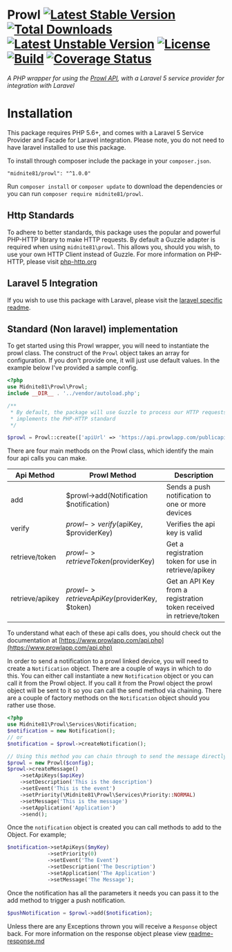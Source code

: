 # Prowl [![Latest Stable Version](https://poser.pugx.org/midnite81/prowl/version)](https://packagist.org/packages/midnite81/prowl) [![Total Downloads](https://poser.pugx.org/midnite81/prowl/downloads)](https://packagist.org/packages/midnite81/prowl) [![Latest Unstable Version](https://poser.pugx.org/midnite81/prowl/v/unstable)](https://packagist.org/packages/midnite81/prowl) [![License](https://poser.pugx.org/midnite81/prowl/license.svg)](https://packagist.org/packages/midnite81/prowl) [![Build](https://travis-ci.org/midnite81/prowl.svg?branch=master)](https://travis-ci.org/midnite81/prowl) [![Coverage Status](https://coveralls.io/repos/github/midnite81/prowl/badge.svg?branch=master)](https://coveralls.io/github/midnite81/prowl?branch=master)
_A PHP wrapper for using the [Prowl API](https://www.prowlapp.com), with a Laravel 5 service provider for integration with Laravel_

# Installation

This package requires PHP 5.6+, and comes with a Laravel 5 Service Provider and Facade for Laravel integration. 
Please note, you do not need to have laravel installed to use this package. 

To install through composer include the package in your `composer.json`.

    "midnite81/prowl": "^1.0.0"

Run `composer install` or `composer update` to download the dependencies or you can 
run `composer require midnite81/prowl`.

## Http Standards

To adhere to better standards, this package uses the popular and powerful PHP-HTTP library 
to make HTTP requests. By default a Guzzle adapter is required when using `midnite81\prowl`.
This allows you, should you wish, to use your own HTTP Client instead of Guzzle. For more 
information on PHP-HTTP, please visit [php-http.org](http://docs.php-http.org/)

## Laravel 5 Integration

If you wish to use this package with Laravel, please visit the [laravel specific readme](readme-laravel.md). 

## Standard (Non laravel) implementation

To get started using this Prowl wrapper, you will need to instantiate the prowl class. The construct of the `Prowl` 
object takes an array for configuration. If you don't provide one, it will just use default values. In the example 
below I've provided a sample config. 

```php
<?php
use Midnite81\Prowl\Prowl;
include __DIR__ . '../vendor/autoload.php';

/**
 * By default, the package will use Guzzle to process our HTTP requests, but you can use anything that
 * implements the PHP-HTTP standard
 */

$prowl = Prowl::create(['apiUrl' => 'https://api.prowlapp.com/publicapi']); 

```

There are four main methods on the Prowl class, which identify the main four api calls you can make. 

|Api Method      |Prowl Method                                  |Description                                                          |
|----------------|----------------------------------------------|---------------------------------------------------------------------|
|add             | $prowl->add(Notification $notification)      | Sends a push notification to one or more devices                    |
|verify          | $prowl->verify($apiKey, $providerKey)        | Verifies the api key is valid                                       |
|retrieve/token  | $prowl->retrieveToken($providerKey)          | Get a registration token for use in retrieve/apikey                 |
|retrieve/apikey | $prowl->retrieveApiKey($providerKey, $token) | Get an API Key from a registration token received in retrieve/token |

 To understand what each of these api calls does, you should check out the documentation at 
 [https://www.prowlapp.com/api.php](https://www.prowlapp.com/api.php)
 
 In order to send a notification to a prowl linked device, you will need to create a `Notification` object. There are a 
 couple of ways in which to do this. You can either call instantiate a new `Notification` object or you can call it 
 from the Prowl object. If you call it from the Prowl object the prowl object will be sent to it so you can call the 
 send method via chaining. There are a couple of factory methods on the `Notification` object should you rather use those.
 
 ```php 
 <?php
 use Midnite81\Prowl\Services\Notification;
 $notification = new Notification(); 
 // or 
 $notification = $prowl->createNotification(); 
 
 // Using this method you can chain through to send the message directly.
 $prowl = new Prowl($config); 
 $prowl->createMessage()
     ->setApiKeys($apiKey)
     ->setDescription('This is the description')
     ->setEvent('This is the event')
     ->setPriority(\Midnite81\Prowl\Services\Priority::NORMAL)
     ->setMessage('This is the message')
     ->setApplication('Application')
     ->send();
 ```
 
Once the `notification` object is created you can call methods to add to the Object. For example; 

```php 
$notification->setApiKeys($myKey)
             ->setPriority(0)
             ->setEvent('The Event')
             ->setDescription('The Description')
             ->setApplication('The Application')
             ->setMessage('The Message');
```

Once the notification has all the parameters it needs you can pass it to the add method to trigger a push notification.

```php 
$pushNotification = $prowl->add($notification);
```

Unless there are any Exceptions thrown you will receive a `Response` object back. For more information on the response
object please view [readme-response.md](readme-response.md) 